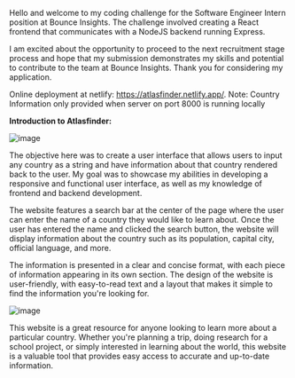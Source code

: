 Hello and welcome to my coding challenge for the Software Engineer Intern position at Bounce Insights. The challenge involved creating a React frontend that communicates with a NodeJS backend running Express.

I am excited about the opportunity to proceed to the next recruitment stage process and hope that my submission demonstrates my skills and potential to contribute to the team at Bounce Insights. Thank you for considering my application.


Online deployment at netlify: https://atlasfinder.netlify.app/.
Note: Country Information only provided when server on port 8000 is running locally


**Introduction to Atlasfinder:**

![image](https://user-images.githubusercontent.com/71699703/234978917-d35f7ae4-79a9-46ac-a80e-98ebc62c38cf.png)

The objective here was to create a user interface that allows users to input any country as a string and have information about that country rendered back to the user. My goal was to showcase my abilities in developing a responsive and functional user interface, as well as my knowledge of frontend and backend development.

The website features a search bar at the center of the page where the user can enter the name of a country they would like to learn about. Once the user has entered the name and clicked the search button, the website will display information about the country such as its population, capital city, official language, and more.

The information is presented in a clear and concise format, with each piece of information appearing in its own section. The design of the website is user-friendly, with easy-to-read text and a layout that makes it simple to find the information you're looking for.


![image](https://user-images.githubusercontent.com/71699703/234981021-12d7dd31-7468-41b8-9fc2-6592e9a268e3.png)


This website is a great resource for anyone looking to learn more about a particular country. Whether you're planning a trip, doing research for a school project, or simply interested in learning about the world, this website is a valuable tool that provides easy access to accurate and up-to-date information.
